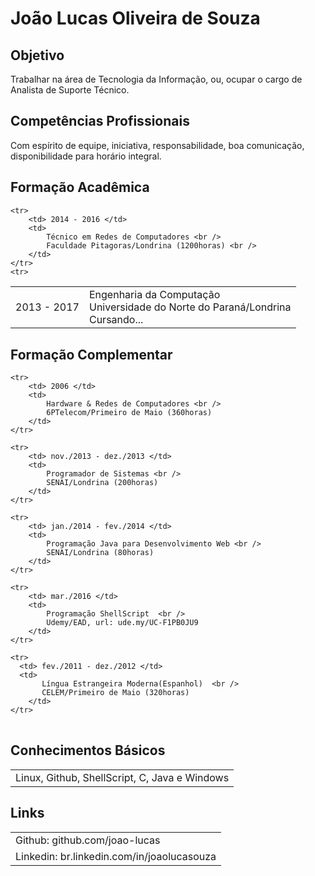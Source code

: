 # João Lucas Oliveira de Souza

## Objetivo
Trabalhar na área de Tecnologia da Informação, ou, ocupar o cargo de Analista de Suporte Técnico.

## Competências Profissionais
Com espírito de equipe, iniciativa, responsabilidade, boa comunicação, disponibilidade para horário integral.


## Formação Acadêmica

<table>
    <tr>
        <td> 2013 - 2017 </td>
        <td> 
            Engenharia da Computação <br /> 
            Universidade do Norte do Paraná/Londrina <br />
            Cursando... 
	</td>
    </tr>
    <tr>

    <tr>
        <td> 2014 - 2016 </td>
        <td> 
            Técnico em Redes de Computadores <br /> 
            Faculdade Pitagoras/Londrina (1200horas) <br />
        </td>
    </tr>
    <tr>
  
</table>


## Formação Complementar

<table>

    <tr>
        <td> 2006 </td>
        <td> 
            Hardware & Redes de Computadores <br />
            6PTelecom/Primeiro de Maio (360horas)
        </td>
    </tr>

    <tr>
        <td> nov./2013 - dez./2013 </td>
        <td> 
            Programador de Sistemas <br />
            SENAI/Londrina (200horas)
        </td>
    </tr> 

    <tr>
        <td> jan./2014 - fev./2014 </td>
        <td> 
            Programação Java para Desenvolvimento Web <br />
            SENAI/Londrina (80horas)
        </td>
    </tr>

    <tr>
        <td> mar./2016 </td>
        <td> 
            Programação ShellScript  <br />
            Udemy/EAD, url: ude.my/UC-F1PB0JU9
        </td>
    </tr>

    <tr>
      <td> fev./2011 - dez./2012 </td>
      <td>
           Língua Estrangeira Moderna(Espanhol)  <br />
           CELEM/Primeiro de Maio (320horas)
        </td>
    </tr>

</table> 

## Conhecimentos Básicos

<table>
	<tr><td> Linux, Github, ShellScript, C, Java e Windows</td></tr>
</table>

## Links

<table>
	<tr><td>Github: github.com/joao-lucas</td></tr>
	<tr><td>Linkedin: br.linkedin.com/in/joaolucasouza</td></tr>
</table>
